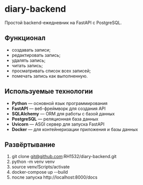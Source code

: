 # diary-backend

Простой backend-ежедневник на FastAPI с PostgreSQL.

## Функционал

- создавать записи;  
- редактировать запись;
- удалять запись;
- читать запись;
- просматривать список всех записей;
- помечать запись как выполненную.


## Используемые технологии

- **Python** — основной язык программирования  
- **FastAPI** — веб-фреймворк для создания API  
- **SQLAlchemy** — ORM для работы с базой данных  
- **PostgreSQL** — реляционная база данных  
- **Uvicorn** — ASGI сервер для запуска FastAPI  
- **Docker** — для контейнеризации приложения и базы данных  

## Развёртывание

1) git clone git@github.com:RH1532/diary-backend.git
2) python -m venv venv
3) source venv/Scripts/activate
4) docker-compose up --build
5) после запуска http://localhost:8000/docs